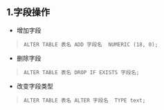 ## 1.字段操作


* 增加字段
> `ALTER TABLE 表名 ADD 字段名  NUMERIC (18, 0);`
* 删除字段
> `ALTER TABLE 表名 DROP IF EXISTS 字段名;`
* 改变字段类型
> `ALTER TABLE 表名 ALTER 字段名  TYPE text;`

 




